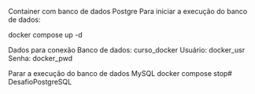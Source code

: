 Container com banco de dados Postgre
Para iniciar a execução do banco de dados:

docker compose up -d

Dados para conexão
Banco de dados: curso_docker
Usuário: docker_usr
Senha: docker_pwd

Parar a execução do banco de dados MySQL
docker compose stop# DesafioPostgreSQL
